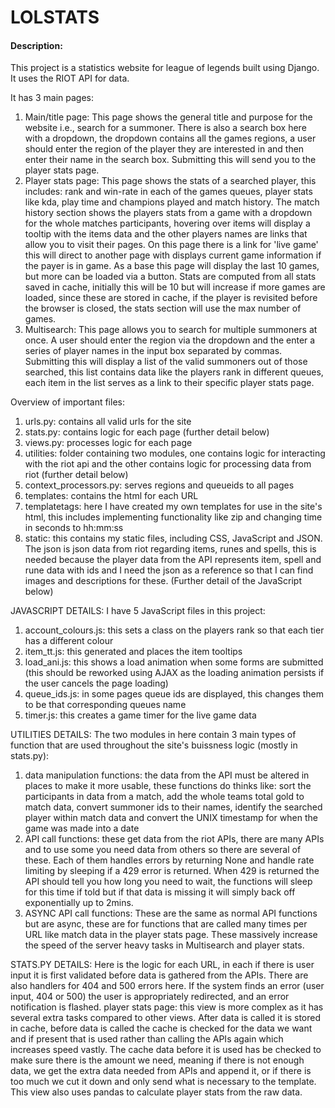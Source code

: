 # LOLSTATS
#### Description:
This project is a statistics website for league of legends built using Django. It uses the RIOT API for data.

It has 3 main pages:
1. Main/title page: This page shows the general title and purpose for the website i.e., search for a summoner. There is also a search box here with a dropdown, the dropdown contains all the games regions, a user should enter the region of the player they are interested in and then enter their name in the search box. Submitting this will send you to the player stats page.
2. Player stats page: This page shows the stats of a searched player, this includes: rank and win-rate in each of the games queues, player stats like kda, play time and champions played and match history. The match history section shows the players stats from a game with a dropdown for the whole matches participants, hovering over items will display a tooltip with the items data and the other players names are links that allow you to visit their pages. On this page there is a link for 'live game' this will direct to another page with displays current game information if the payer is in game. As a base this page will display the last 10 games, but more can be loaded via a button. Stats are computed from all stats saved in cache, initially this will be 10 but will increase if more games are loaded, since these are stored in cache, if the player is revisited before the browser is closed, the stats section will use the max number of games.
3. Multisearch: This page allows you to search for multiple summoners at once. A user should enter the region via the dropdown and the enter a series of player names in the input box separated by commas. Submitting this will display a list of the valid summoners out of those searched, this list contains data like the players rank in different queues, each item in the list serves as a link to their specific player stats page.

Overview of important files:
1. urls.py: contains all valid urls for the site
2. stats.py: contains logic for each page (further detail below)
3. views.py: processes logic for each page
4. utilities: folder containing two modules, one contains logic for interacting with the riot api and the other contains logic for processing data from riot (further detail below)
5. context_processors.py: serves regions and queueids to all pages
6. templates: contains the html for each URL
7. templatetags: here I have created my own templates for use in the site's html, this includes implementing functionality like zip and changing time in seconds to hh:mm:ss
8. static: this contains my static files, including CSS, JavaScript and JSON. The json is json data from riot regarding items, runes and spells, this is needed because the player data from the API represents item, spell and rune data with ids and I need the json as a reference so that I can find images and descriptions for these. (Further detail of the JavaScript below)

JAVASCRIPT DETAILS:
I have 5 JavaScript files in this project:
1. account_colours.js: this sets a class on the players rank so that each tier has a different colour
2. item_tt.js: this generated and places the item tooltips
3. load_ani.js: this shows a load animation when some forms are submitted (this should be reworked using AJAX as the loading animation persists if the user cancels the page loading)
4. queue_ids.js: in some pages queue ids are displayed, this changes them to be that corresponding queues name
5. timer.js: this creates a game timer for the live game data

UTILITIES DETAILS:
The two modules in here contain 3 main types of function that are used throughout the site's buissness logic (mostly in stats.py):
1. data manipulation functions: the data from the API must be altered in places to make it more usable, these functions do thinks like: sort the participants in data from a match, add the whole teams total gold to match data, convert summoner ids to their names, identify the searched player within match data and convert the UNIX timestamp for when the game was made into a date
2. API call functions: these get data from the riot APIs, there are many APIs and to use some you need data from others so there are several of these. Each of them handles errors by returning None and handle rate limiting by sleeping if a 429 error is returned. When 429 is returned the API should tell you how long you need to wait, the functions will sleep for this time if told but if that data is missing it will simply back off exponentially up to 2mins.
3. ASYNC API call functions: These are the same as normal API functions but are async, these are for functions that are called many times per URL like match data in the player stats page. These massively increase the speed of the server heavy tasks in Multisearch and player stats.

STATS.PY DETAILS:
Here is the logic for each URL, in each if there is user input it is first validated before data is gathered from the APIs. There are also handlers for 404 and 500 errors here. If the system finds an error (user input, 404 or 500) the user is appropriately redirected, and an error notification is flashed.
player stats page: this view is more complex as it has several extra tasks compared to other views. After data is called it is stored in cache, before data is called the cache is checked for the data we want and if present that is used rather than calling the APIs again which increases speed vastly. The cache data before it is used has be checked to make sure there is the amount we need, meaning if there is not enough data, we get the extra data needed from APIs and append it, or if there is too much we cut it down and only send what is necessary to the template. This view also uses pandas to calculate player stats from the raw data.
